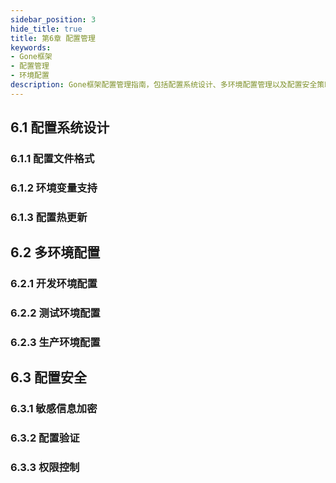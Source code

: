 ```yaml
---
sidebar_position: 3
hide_title: true
title: 第6章 配置管理
keywords:
- Gone框架
- 配置管理
- 环境配置
description: Gone框架配置管理指南，包括配置系统设计、多环境配置管理以及配置安全策略。
---
```


## 6.1 配置系统设计

### 6.1.1 配置文件格式

### 6.1.2 环境变量支持

### 6.1.3 配置热更新

## 6.2 多环境配置

### 6.2.1 开发环境配置

### 6.2.2 测试环境配置

### 6.2.3 生产环境配置

## 6.3 配置安全

### 6.3.1 敏感信息加密

### 6.3.2 配置验证

### 6.3.3 权限控制